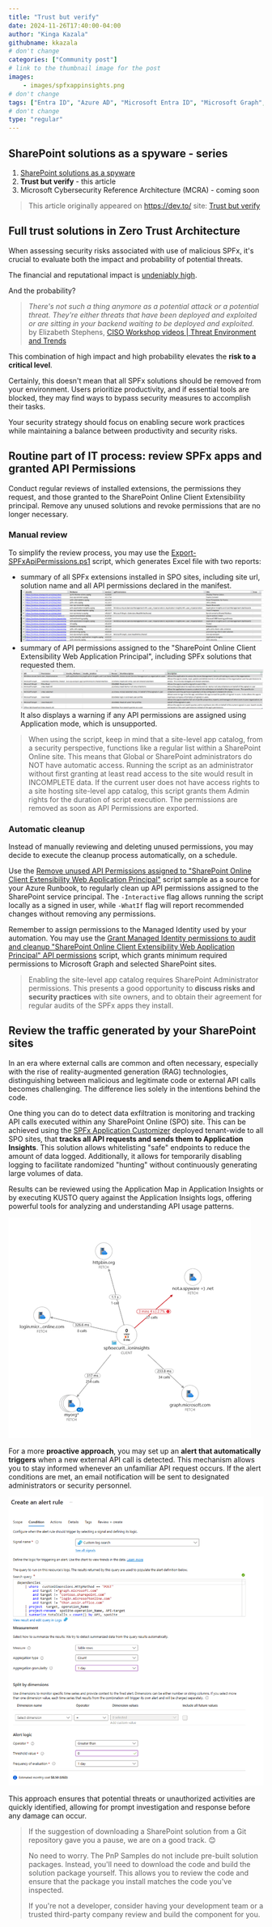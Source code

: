 ```yaml
---
title: "Trust but verify"
date: 2024-11-26T17:40:00-04:00
author: "Kinga Kazala"
githubname: kkazala
# don't change
categories: ["Community post"]
# link to the thumbnail image for the post
images:
    - images/spfxappinsights.png
# don't change
tags: ["Entra ID", "Azure AD", "Microsoft Entra ID", "Microsoft Graph", "SharePoint Framework (SPFx)", "SPFx", "PnP PowerShell"]
# don't change
type: "regular"
---
```


## SharePoint solutions as a spyware - series

1. [SharePoint solutions as a spyware](./../spfx-solutions-as-spyware)
1. **Trust but verify** - this article
1. Microsoft Cybersecurity Reference Architecture (MCRA) - coming soon

> This article originally appeared on https://dev.to/ site: [Trust but verify](https://dev.to/kkazala/trust-but-verify-2nck)

## Full trust solutions in Zero Trust Architecture

When assessing security risks associated with use of malicious SPFx, it's crucial to evaluate both the impact and probability of potential threats.

The financial and reputational impact is [undeniably high](https://pnp.github.io/blog/post/spfx-solutions-as-spyware/#data-exfiltration-impact).

And the probability?

> _There's not such a thing anymore as a potential attack or a potential threat. They're either threats that have been deployed and exploited or are sitting in your backend waiting to be deployed and exploited._ by Elizabeth Stephens, [CISO Workshop videos | Threat Environment and Trends](https://learn.microsoft.com/en-us/security/adoption/the-ciso-workshop-videos#threat-environment-and-trends)

This combination of high impact and high probability elevates the **risk to a critical level**.

Certainly, this doesn't mean that all SPFx solutions should be removed from your environment. Users prioritize productivity, and if essential tools are blocked, they may find ways to bypass security measures to accomplish their tasks.

Your security strategy should focus on enabling secure work practices while maintaining a balance between productivity and security risks.

## Routine part of IT process: review SPFx apps and granted API Permissions

Conduct regular reviews of installed extensions, the permissions they request, and those granted to the SharePoint Online Client Extensibility principal. Remove any unused solutions and revoke permissions that are no longer necessary.

### Manual review
To simplify the review process, you may use the [Export-SPFxApiPermissions.ps1](https://pnp.github.io/script-samples/spo-get-spfx-apipermissions/README.html?tabs=pnpps) script, which generates Excel file with two reports:

-   summary of all SPFx extensions installed in SPO sites, including site url, solution name and all API permissions declared in the manifest.
    ![report API Permissions](./images/APIPermissions.png)
-   summary of API permissions assigned to the "SharePoint Online Client Extensibility Web Application Principal", including SPFx solutions that requested them.
    ![report API permissions Used](./images/APIpermissionsUsed.png)
    It also displays a warning if any API permissions are assigned using Application mode, which is unsupported.

> When using the script, keep in mind that a site-level app catalog, from a security perspective, functions like a regular list within a SharePoint Online site. This means that Global or SharePoint administrators do NOT have automatic access. Running the script as an administrator without first granting at least read access to the site would result in INCOMPLETE data. If the current user does not have access rights to a site hosting site-level app catalog, this script grants them Admin rights for the duration of script execution. The permissions are removed as soon as API Permissions are exported.

### Automatic cleanup

Instead of manually reviewing and deleting unused permissions, you may decide to execute the cleanup process automatically, on a schedule.

Use the [Remove unused API Permissions assigned to "SharePoint Online Client Extensibility Web Application Principal"](https://pnp.github.io/script-samples/spo-delete-unused-spfx-apipermissions/README.html?tabs=graphps) script sample as a source for your Azure Runbook, to regularly clean up API permissions assigned to the SharePoint service principal.
The `-Interactive` flag allows running the script locally as a signed in user, while `-WhatIf` flag will report recommended changes without removing any permissions.

Remember to assign permissions to the Managed Identity used by your automation. You may use the [Grant Managed Identity permissions to audit and cleanup "SharePoint Online Client Extensibility Web Application Principal" API permissions](https://pnp.github.io/script-samples/aad-grant-serviceprincipal-api-permissions/README.html?tabs=pnpps) script, which grants minimum required permissions to Microsoft Graph and selected SharePoint sites.

> Enabling the site-level app catalog requires SharePoint Administrator permissions. This presents a good opportunity to **discuss risks and security practices** with site owners, and to obtain their agreement for regular audits of the SPFx apps they install.

## Review the traffic generated by your SharePoint sites

In an era where external calls are common and often necessary, especially with the rise of reality-augmented generation (RAG) technologies, distinguishing between malicious and legitimate code or external API calls becomes challenging. The difference lies solely in the intentions behind the code.

One thing you can do to detect data exfiltration is monitoring and tracking API calls executed within any SharePoint Online (SPO) site. This can be achieved using the [SPFx Application Customizer](https://github.com/pnp/sp-dev-fx-webparts/tree/main/samples/js-applicationinsights-api-calls-tracking/) deployed tenant-wide to all SPO sites, that **tracks all API requests and sends them to Application Insights**. This solution allows whitelisting "safe" endpoints to reduce the amount of data logged. Additionally, it allows for temporarily disabling logging to facilitate randomized "hunting" without continuously generating large volumes of data.

Results can be reviewed using the Application Map in Application Insights or by executing KUSTO query against the Application Insights logs, offering powerful tools for analyzing and understanding API usage patterns.

![application map](./images/applicationMap.png)

For a more **proactive approach**, you may set up an **alert that automatically triggers** when a new external API call is detected. This mechanism allows you to stay informed whenever an unfamiliar API request occurs. If the alert conditions are met, an email notification will be sent to designated administrators or security personnel.

![alert rule](./images/alerttule.png)

This approach ensures that potential threats or unauthorized activities are quickly identified, allowing for prompt investigation and response before any damage can occur.

> If the suggestion of downloading a SharePoint solution from a Git repository gave you a pause, we are on a good track. 😊
>
> No need to worry. The PnP Samples do not include pre-built solution packages. Instead, you'll need to download the code and build the solution package yourself. This allows you to review the code and ensure that the package you install matches the code you've inspected. 
>
>If you're not a developer, consider having your development team or a trusted third-party company review and build the component for you.

